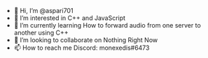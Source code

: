 - 👋 Hi, I’m @aspari701
- 👀 I’m interested in C++ and JavaScript
- 🌱 I’m currently learning How to forward audio from one server to another using C++
- 💞️ I’m looking to collaborate on Nothing Right Now
- 📫 How to reach me Discord: monexedis#6473
